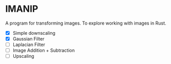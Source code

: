 # IMANIP

A program for transforming images. To explore working with images in Rust.

- [X] Simple downscaling
- [X] Gaussian Filter
- [ ] Laplacian Filter
- [ ] Image Addition + Subtraction
- [ ] Upscaling